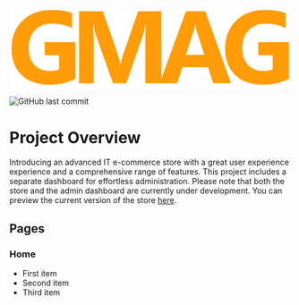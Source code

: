 ![GMAG Logo](https://github.com/Aur71/gmag/blob/ae5db3ad0886c98335d01e7861f0b57ed65c9a93/public/logo.png)

![GitHub last commit](https://img.shields.io/github/last-commit/Aur71/gmag)

# Project Overview
Introducing an advanced IT e-commerce store with a great user experience experience and a comprehensive range of features. This project includes a separate dashboard for effortless administration. Please note that both the store and the admin dashboard are currently under development. You can preview the current version of the store [here](https://gmag.vercel.app/).


## Pages
### Home
- First item
- Second item
- Third item

